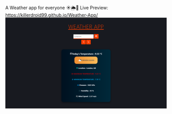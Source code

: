 A Weather app for everyone ☀️🌦️🌈
Live Preview: https://killerdroid99.github.io/Weather-App/
<img src="./assets/preview.png" class="screenshot_image__fGVUW" alt="Preview Screenshot of weather-forecast-ppvh2i5fy-killerdroid99.vercel.app">
